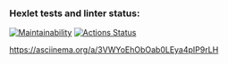 ### Hexlet tests and linter status:
[![Maintainability](https://api.codeclimate.com/v1/badges/4b4bc4eeb45570239802/maintainability)](https://codeclimate.com/github/NataliKuznetsova/frontend-project-44/maintainability)
[![Actions Status](https://github.com/NataliKuznetsova/frontend-project-44/actions/workflows/hexlet-check.yml/badge.svg)](https://github.com/NataliKuznetsova/frontend-project-44/actions)

https://asciinema.org/a/3VWYoEhObOab0LEya4pIP9rLH